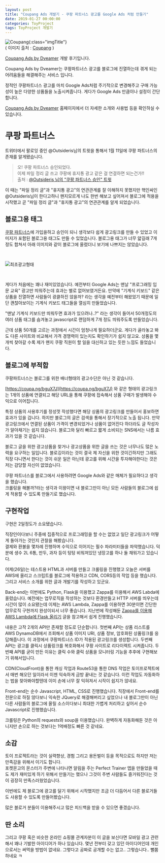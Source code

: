 ```yaml
---
layout: post
title: "Coupang Ads 개발기 - 쿠팡 파트너스 광고를 Google Ads 처럼 만들기"
date: 2019-01-27 00:00:00
categories: ToyProject
tags: ToyProject 개발기
---
```


![Coupang](https://image12.coupangcdn.com/image/coupang/common/logo_coupang_w350.png){:class="imgTitle"}   
( 이미지 출처 : [Coupang](https://www.coupang.com) )  

[Coupang Ads by Dveamer](https://sda.dveamer.com/index.html) 개발 후기입니다.  

Coupang Ads by Dveamer는 쿠팡파트너스 광고를 블로그에 진열하는데 겪게 되는 어려움들을 해결해주는 서비스 입니다.  

정적인 쿠팡파트너스 광고를 마치 Google Ads처럼 주기적으로 변경해주고 구매 가능성이 높은 다양한 상품들을 노출시켜줍니다. 게다가 Google Ads 만큼이나 설정이 간단합니다.  

<!--more-->

[Coupang Ads by Dveamer](https://sda.dveamer.com/index.html) 홈페이지에서 더 자세한 소개와 사용법 등을 확인하실 수 있습니다.  

# 쿠팡 파트너스 

트위터에서 팔로잉 중인 @Outsideris님의 트윗을 통해서 1월 11일에 쿠팡 파트너스의 존재를 알게됐습니다.  

> 오! 쿠팡 파트너스 승인되었다.  
> 이제 파일 정리 글 쓰고 쿠팡에 휴지통 광고 같은 걸 연결하면 되는건가!!  
> 출처 : [@Outsideris 님의 "쿠팡 파트너스 승인" 트윗](https://twitter.com/Outsideris/status/1083697252541943808)  

이 때는 "파일 정리 글"과 "휴지통 광고"의 연관관계를 잘 이해하지 못했지만 핵인싸인 @Outsideris님이 한다고하니 왠지모르게 나도 한번 해보고 싶어져서 블로그에 적용을 시작했고 곧 "파일 정리 글"과 "휴지통 광고"의 연관관계를 알게 되었습니다.  

## 블로그용 태그

[쿠팡 파트너스](https://partners.coupang.com/)에 가입을하고 승인이 되니 생각보다 쉽게 광고링크를 만들 수 있었고 이미지가 포함된 블로그용 태그도 만들 수 있었습니다. 블로그용 태그가 너무 얇길래 7개정도 합쳐서 아래 이미지와 같이 블로그에 올렸더니 보기에 나쁘지는 않았습니다.  

<br/>

![최초광고형태](https://lh3.googleusercontent.com/g1jDO6S42USaA9NTX-J2rz4A4SdzgWb4Ft02SCyEAki6BMUk9-Jjb4M9Or7--yk5I5ewLJXGmvgEu0dGop2rSWEwB6dYdEHBeNQlFKnH5Eweuxz0TDtzpL3UDRUNZuSpCVDhi3DLCMfquysO7dtjiPjsTLhtbAyLMzcCEOgt4dc17Ab5NAyHgoQ4iuHK3_8VQoURgNHwjmmkYQSpLQVUYyX3DFr_0gN185SxTI-bPiIcNwIfTinkmjDfGBpH4oGH_f6PHUwuJHlas0otZlLZxqPSnyjNZ7MNEmIeYGkwRW21mtr14Bwqv0VgVUSyN5QVQtVQx7q_32gGgPIivW9T7xgStCPDlEzfxAsw_FoX6ONmeqCq2dMWYmD90PdrKXp_ikg7ppqu0gnvtOofltzbp8Yxkfw_ibixsspRAexm0rQcnMPzW6509UKJMdkoskbR1saB3q1gT9LVCz4L6i-IjqLPJfQvXR8pYvAzEmBkv2dFbe-cr7ETD86Xv7moZDYxIta6JHE6fcxruyUt3W68DqyHVPKLpBy9l-RE57eDenCR6_4lfeg7PJXb-m0-VxmG4ptCVCL8VwbVbnSVvkoKL4CIJo-cT0568EDnU3RZtpmtYiwQKwyjB9LeB_NdJqYCN8NI1AQDyWrlkoAJf5wjVQf_JAs2nBSuHSxmt0529T4AyKiiF_GhVFBtVDdLW9O56_a5r-52WZ1lM0x1rM_bZb5O=w878-h246-no)

<br/>

게다가 처음에는 꽤나 재미있었습니다. 예전부터 Google Ads는 맨날 "프로그래밍 입문 교육" 광고만 띄워주는데 효과는 별로 없어보였거든요. 만약에 "기계식 키보드" 같은 상품을 진열하면 사람들이 광클하진 않을까? 라는 생각을 예전부터 해왔었기 때문에 일단 괜찮아보이는 기계식 키보드 태그들을 열심히 만들었습니다.  

"맨날 기계식 키보드만 띄워두면 효과가 있으려나..?" 라는 생각이 들어서 50개정도의 여러 상품 태그를 숨겨놓고 javascript로 랜덤하게 7개 정도 띄워주도록 만들었습니다.  

근데 상품 50개를 고르는 과정에서 시간이 엄청나게 필요하더군요. 게다가 골라놓고 봐도 다른 사이트와 비교해서 가격 경쟁력이 있는지도 확인하기가 쉽지 않고요. 상품을 몇개씩 찾아갈 수록 제가 왠지 쿠팡 직원이 할 일을 대신하고 있는 듯한 느낌도 들었습니다.  

## 블로그에 부적합

쿠팡파트너스는 블로그를 위한 배너형태의 광고수단은 아닌 것 같습니다.  

[https://coupa.ng/bguX7J](https://coupa.ng/bguX7J) 와 같은 형태의 광고링크는 1개의 상품에 연결되고 해당 URL을 통해 쿠팡에 접속해서 상품 구매가 발생해야 수익으로 이어집니다.  

특정 상품의 사용후기를 정성껏 작성했다면 해당 상품의 광고링크를 만들어서 홍보하면 효과가 있을 겁니다. 하지만 블로그의 글은 검색을 통해서 장기적으로 노출 됩니다. 만약 광고링크에서 연결된 상품이 가격이 변경되었거나 상품이 없어진다 하더라도 글 작성자가 알아채기는 쉽지 않습니다. 블로그와 달리 빠르고 짧게 소비되는 SNS에서는 나름 효과가 있을 것 같습니다.  

블로그 글을 위한 광고상품을 찾거나 광고상품을 위한 글을 쓰는 것은 너무나도 많은 노력을 요구하는 일입니다. 블로깅이라는 것이 결국 제 자신을 위한 것이긴하지만 그래도 직장 다니면서 한다는 것이 쉬운 일은 아닌데 광고를 위해 시간을 투자해야한다는 것은 저는 감당할 자신이 없었습니다.  

쿠팡 파트너스를 블로그에서 사용하려면 Google Ads와 같은 매체가 필요하다고 생각을 했습니다.  
크롤링을 해볼까?라는 생각과 이왕이면 내 블로그만이 아닌 모든 사람들의 블로그에 쉽게 적용할 수 있도록 만들기로 했습니다.  

## 구현작업

구현은 2일정도가 소요됐습니다.  

직장인이다보니 주중에 집중적으로 프로그래밍을 할 수는 없었고 일단 광고링크가 어떻게 돌아가는 것인지 관찰을 해봤습니다.  
결제와 환불을 몇차례 진행하며 수익으로 이어지는 필수 파라미터들을 파악했습니다. 덕분에 생수 2L 6통, 만두, 과자 등이 텅텅 비워져있던 냉장고를 하나 둘 채워가고 있습니다.  

어제(26일)는 테스트용 HTML과 서버를 만들고 크롤링을 진행했고 오늘은 서버를 AWS에 올리고 스크립트를 블로그에 적용하고 CDN, CORS등의 작업 등을 했습니다. 그리고 서비스 소개를 위한 글과 개발기를 작성하고 있군요.  

Back-end는 이번에도 Python, Flask을 이용했고 Zappa를 이용해서 AWS Labda에 올렸습니다. 예전에는 업무로직을 작성하는 것보다 환경만들고 HTTP 서버를 띄우는데 시간이 많이 소요됐는데 이제는 AWS Lambda, Zappa를 이용하면 30분이면 간단한 업무로직 구현까지 완성이되서 너무 좋습니다. 지난번에 작성해둔 [Zappa를 이용해 AWS Lambda에 Flask 올리기](https://dveamer.github.io/backend/FlaskZappaAWSLambda.html) 글을 참고해서 쉽게 진행했습니다.  

내용은 고작 2개의 API만 존재할 정도로 단순합니다. 첫번째 API는 상품 리스트를 AWS DynamoDB에서 조회해서 상품 이미지 URI, 상품 정보, 암호화된 상품링크를 응답해줍니다. 이 과정에서 쿠팡파트너스 ID가 적용된 광고링크를 생성합니다. 두번째 API는 광고를 클릭시 상품링크를 복호화해서 쿠팡 사이트로 리다이렉트 시켜줍니다. 두번째 API를 굳이 만든 이유는 클릭 수와 클릭 상품을 모니터링 기능을 추후에 구현해보기 위해서입니다.  

CDN(CloudFront)을 통한 캐싱 작업과 Route53을 통한 DNS 작업은 토이프로젝트에서 매번 해오던 일이라서 이젠 익숙하게 금방 끝내는 것 같습니다. 이런 작업도 자동화하는 법을 찾아봐야할텐데 이미 손에 너무 잘 익혀져서 시작이 쉽지가 않네요.  

Front-end는 순수 Javascript, HTML, CSS로 진행했습니다. 직장에서 Front-end를 전문으로 하질 않다보니 익숙한 JQuery로 해결해버리고 싶었으나 내 블로그만이 아닌 다른 사람들의 블로그에 올릴 소스이다보니 최대한 가볍게 처리하고 싶어서 순수 Javascript로 진행했습니다.  

크롤링은 Python의 requests와 soup을 이용했습니다. 완벽하게 자동화해둔 것은 아니지만 손으로 하는 것보다는 1억배정도 빠른 것 같네요.  

## 소감

토이 프로젝트라는 것이 실력향상, 경험 그리고 용돈벌이 등을 목적으로도 하지만 저는 만족감을 위해서 이기도 합니다.  
포켓몬고의 몬스터가 주변에 나타나면 알림을 주는 Perfect Trainer 앱을 만들었을 때도 제가 재미있게 하기 위해서 만들기는 했으나 그것이 주변 사람들도 즐거워진다는 것이 굉장히 만족스러웠었습니다.  

이번에도 제 블로그에 광고를 달기 위해서 시작했지만 조금 더 다듬어서 다른 블로거들도 사용할 수 있도록 만들어봤습니다.  

많은 블로거 분들이 이용해주시고 많은 피드백을 받을 수 있으면 좋겠습니다.  


## 딴 소리

그리고 쿠팡 혹은 비슷한 온라인 쇼핑몰 관계자분이 이 글을 보신다면 모바일 광고 관련해서 꽤나 기발한 아이디어가 하나 있습니다. 몇년 전부터 갖고 있던 아이디어인데 개인으로서는 써먹을 방법이 없네요. 그렇다고 공짜로 공개할 수는 없고.. 그렇습니다.. 뻘쭘하네요 ㅋ  



